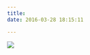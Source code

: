 ```yaml
---
title: 
date: 2016-03-28 18:15:11

---
```


<!-- ![](https://s1.ax1x.com/2022/07/28/vCn1Fx.png) -->
![](https://hyz-blog.oss-cn-hangzhou.aliyuncs.com/ability.png)

